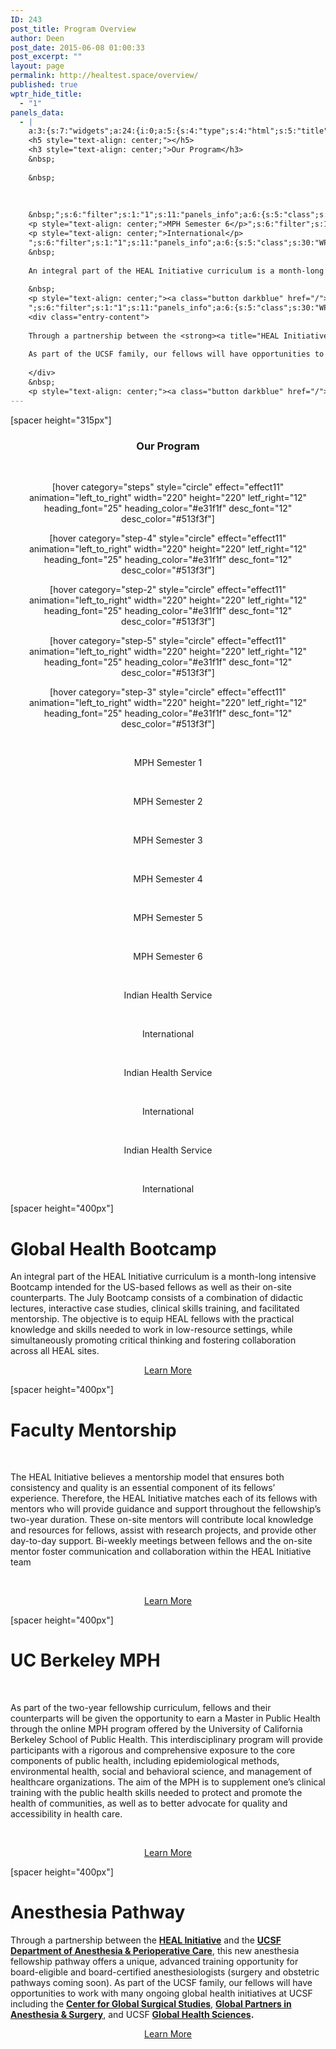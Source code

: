 ```yaml
---
ID: 243
post_title: Program Overview
author: Deen
post_date: 2015-06-08 01:00:33
post_excerpt: ""
layout: page
permalink: http://healtest.space/overview/
published: true
wptr_hide_title:
  - "1"
panels_data:
  - |
    a:3:{s:7:"widgets";a:24:{i:0;a:5:{s:4:"type";s:4:"html";s:5:"title";s:0:"";s:4:"text";s:135:"[spacer height="315px"]
    <h5 style="text-align: center;"></h5>
    <h3 style="text-align: center;">Our Program</h3>
    &nbsp;
    
    &nbsp;
    
    
    
    &nbsp;";s:6:"filter";s:1:"1";s:11:"panels_info";a:6:{s:5:"class";s:30:"WP_Widget_Black_Studio_TinyMCE";s:3:"raw";b:0;s:4:"grid";i:0;s:4:"cell";i:0;s:2:"id";i:0;s:5:"style";a:3:{s:10:"background";s:7:"#127e9b";s:27:"background_image_attachment";i:811;s:18:"background_display";s:5:"cover";}}}i:1;a:5:{s:4:"type";s:6:"visual";s:5:"title";s:0:"";s:4:"text";s:237:"<p style="text-align: center;">[hover category="steps" style="circle" effect="effect11" animation="left_to_right" width="220" height="220" letf_right="12" heading_font="25" heading_color="#e31f1f" desc_font="12" desc_color="#513f3f"]</p>";s:6:"filter";s:1:"1";s:11:"panels_info";a:6:{s:5:"class";s:30:"WP_Widget_Black_Studio_TinyMCE";s:3:"raw";b:0;s:4:"grid";i:0;s:4:"cell";i:2;s:2:"id";i:1;s:5:"style";a:1:{s:18:"background_display";s:4:"tile";}}}i:2;a:5:{s:4:"type";s:6:"visual";s:5:"title";s:0:"";s:4:"text";s:238:"<p style="text-align: center;">[hover category="step-4" style="circle" effect="effect11" animation="left_to_right" width="220" height="220" letf_right="12" heading_font="25" heading_color="#e31f1f" desc_font="12" desc_color="#513f3f"]</p>";s:6:"filter";s:1:"1";s:11:"panels_info";a:6:{s:5:"class";s:30:"WP_Widget_Black_Studio_TinyMCE";s:3:"raw";b:0;s:4:"grid";i:0;s:4:"cell";i:2;s:2:"id";i:2;s:5:"style";a:1:{s:18:"background_display";s:4:"tile";}}}i:3;a:5:{s:4:"type";s:6:"visual";s:5:"title";s:0:"";s:4:"text";s:238:"<p style="text-align: center;">[hover category="step-2" style="circle" effect="effect11" animation="left_to_right" width="220" height="220" letf_right="12" heading_font="25" heading_color="#e31f1f" desc_font="12" desc_color="#513f3f"]</p>";s:6:"filter";s:1:"1";s:11:"panels_info";a:6:{s:5:"class";s:30:"WP_Widget_Black_Studio_TinyMCE";s:3:"raw";b:0;s:4:"grid";i:0;s:4:"cell";i:3;s:2:"id";i:3;s:5:"style";a:1:{s:18:"background_display";s:4:"tile";}}}i:4;a:5:{s:4:"type";s:6:"visual";s:5:"title";s:0:"";s:4:"text";s:238:"<p style="text-align: center;">[hover category="step-5" style="circle" effect="effect11" animation="left_to_right" width="220" height="220" letf_right="12" heading_font="25" heading_color="#e31f1f" desc_font="12" desc_color="#513f3f"]</p>";s:6:"filter";s:1:"1";s:11:"panels_info";a:6:{s:5:"class";s:30:"WP_Widget_Black_Studio_TinyMCE";s:3:"raw";b:0;s:4:"grid";i:0;s:4:"cell";i:3;s:2:"id";i:4;s:5:"style";a:1:{s:18:"background_display";s:4:"tile";}}}i:5;a:5:{s:4:"type";s:6:"visual";s:5:"title";s:0:"";s:4:"text";s:238:"<p style="text-align: center;">[hover category="step-3" style="circle" effect="effect11" animation="left_to_right" width="220" height="220" letf_right="12" heading_font="25" heading_color="#e31f1f" desc_font="12" desc_color="#513f3f"]</p>";s:6:"filter";s:1:"1";s:11:"panels_info";a:6:{s:5:"class";s:30:"WP_Widget_Black_Studio_TinyMCE";s:3:"raw";b:0;s:4:"grid";i:0;s:4:"cell";i:4;s:2:"id";i:5;s:5:"style";a:1:{s:18:"background_display";s:4:"tile";}}}i:6;a:5:{s:4:"type";s:6:"visual";s:5:"title";s:0:"";s:4:"text";s:58:"<p> </p><p style="text-align: center;">MPH Semester 1</p>";s:6:"filter";s:1:"1";s:11:"panels_info";a:6:{s:5:"class";s:30:"WP_Widget_Black_Studio_TinyMCE";s:3:"raw";b:0;s:4:"grid";i:1;s:4:"cell";i:0;s:2:"id";i:6;s:5:"style";a:2:{s:10:"background";s:7:"#e0e0e0";s:18:"background_display";s:6:"center";}}}i:7;a:5:{s:4:"type";s:6:"visual";s:5:"title";s:0:"";s:4:"text";s:58:"<p> </p><p style="text-align: center;">MPH Semester 2</p>";s:6:"filter";s:1:"1";s:11:"panels_info";a:6:{s:5:"class";s:30:"WP_Widget_Black_Studio_TinyMCE";s:3:"raw";b:0;s:4:"grid";i:1;s:4:"cell";i:1;s:2:"id";i:7;s:5:"style";a:2:{s:10:"background";s:7:"#e0e0e0";s:18:"background_display";s:6:"center";}}}i:8;a:5:{s:4:"type";s:6:"visual";s:5:"title";s:0:"";s:4:"text";s:58:"<p> </p><p style="text-align: center;">MPH Semester 3</p>";s:6:"filter";s:1:"1";s:11:"panels_info";a:6:{s:5:"class";s:30:"WP_Widget_Black_Studio_TinyMCE";s:3:"raw";b:0;s:4:"grid";i:1;s:4:"cell";i:2;s:2:"id";i:8;s:5:"style";a:2:{s:10:"background";s:7:"#e0e0e0";s:18:"background_display";s:6:"center";}}}i:9;a:5:{s:4:"type";s:6:"visual";s:5:"title";s:0:"";s:4:"text";s:58:"<p> </p><p style="text-align: center;">MPH Semester 4</p>";s:6:"filter";s:1:"1";s:11:"panels_info";a:6:{s:5:"class";s:30:"WP_Widget_Black_Studio_TinyMCE";s:3:"raw";b:0;s:4:"grid";i:1;s:4:"cell";i:3;s:2:"id";i:9;s:5:"style";a:2:{s:10:"background";s:7:"#e0e0e0";s:18:"background_display";s:6:"center";}}}i:10;a:5:{s:4:"type";s:6:"visual";s:5:"title";s:0:"";s:4:"text";s:58:"<p> </p><p style="text-align: center;">MPH Semester 5</p>";s:6:"filter";s:1:"1";s:11:"panels_info";a:6:{s:5:"class";s:30:"WP_Widget_Black_Studio_TinyMCE";s:3:"raw";b:0;s:4:"grid";i:1;s:4:"cell";i:4;s:2:"id";i:10;s:5:"style";a:2:{s:10:"background";s:7:"#e0e0e0";s:18:"background_display";s:6:"center";}}}i:11;a:5:{s:4:"type";s:4:"html";s:5:"title";s:0:"";s:4:"text";s:56:"&nbsp;
    <p style="text-align: center;">MPH Semester 6</p>";s:6:"filter";s:1:"1";s:11:"panels_info";a:6:{s:5:"class";s:30:"WP_Widget_Black_Studio_TinyMCE";s:3:"raw";b:0;s:4:"grid";i:1;s:4:"cell";i:5;s:2:"id";i:11;s:5:"style";a:2:{s:10:"background";s:7:"#e0e0e0";s:18:"background_display";s:6:"center";}}}i:12;a:5:{s:4:"type";s:6:"visual";s:5:"title";s:0:"";s:4:"text";s:65:"<p> </p><p style="text-align: center;">Indian Health Service</p>";s:6:"filter";s:1:"1";s:11:"panels_info";a:6:{s:5:"class";s:30:"WP_Widget_Black_Studio_TinyMCE";s:3:"raw";b:0;s:4:"grid";i:2;s:4:"cell";i:0;s:2:"id";i:12;s:5:"style";a:2:{s:10:"background";s:7:"#ededed";s:18:"background_display";s:6:"center";}}}i:13;a:5:{s:4:"type";s:6:"visual";s:5:"title";s:0:"";s:4:"text";s:57:"<p> </p><p style="text-align: center;">International</p>";s:6:"filter";s:1:"1";s:11:"panels_info";a:6:{s:5:"class";s:30:"WP_Widget_Black_Studio_TinyMCE";s:3:"raw";b:0;s:4:"grid";i:2;s:4:"cell";i:1;s:2:"id";i:13;s:5:"style";a:2:{s:10:"background";s:7:"#ededed";s:18:"background_display";s:6:"center";}}}i:14;a:5:{s:4:"type";s:6:"visual";s:5:"title";s:0:"";s:4:"text";s:65:"<p> </p><p style="text-align: center;">Indian Health Service</p>";s:6:"filter";s:1:"1";s:11:"panels_info";a:6:{s:5:"class";s:30:"WP_Widget_Black_Studio_TinyMCE";s:3:"raw";b:0;s:4:"grid";i:2;s:4:"cell";i:2;s:2:"id";i:14;s:5:"style";a:2:{s:10:"background";s:7:"#ededed";s:18:"background_display";s:6:"center";}}}i:15;a:5:{s:4:"type";s:6:"visual";s:5:"title";s:0:"";s:4:"text";s:57:"<p> </p><p style="text-align: center;">International</p>";s:6:"filter";s:1:"1";s:11:"panels_info";a:6:{s:5:"class";s:30:"WP_Widget_Black_Studio_TinyMCE";s:3:"raw";b:0;s:4:"grid";i:2;s:4:"cell";i:3;s:2:"id";i:15;s:5:"style";a:2:{s:10:"background";s:7:"#ededed";s:18:"background_display";s:6:"center";}}}i:16;a:5:{s:4:"type";s:6:"visual";s:5:"title";s:0:"";s:4:"text";s:65:"<p> </p><p style="text-align: center;">Indian Health Service</p>";s:6:"filter";s:1:"1";s:11:"panels_info";a:6:{s:5:"class";s:30:"WP_Widget_Black_Studio_TinyMCE";s:3:"raw";b:0;s:4:"grid";i:2;s:4:"cell";i:4;s:2:"id";i:16;s:5:"style";a:2:{s:10:"background";s:7:"#ededed";s:18:"background_display";s:6:"center";}}}i:17;a:5:{s:4:"type";s:4:"html";s:5:"title";s:0:"";s:4:"text";s:56:"&nbsp;
    <p style="text-align: center;">International</p>
    ";s:6:"filter";s:1:"1";s:11:"panels_info";a:6:{s:5:"class";s:30:"WP_Widget_Black_Studio_TinyMCE";s:3:"raw";b:0;s:4:"grid";i:2;s:4:"cell";i:5;s:2:"id";i:17;s:5:"style";a:2:{s:10:"background";s:7:"#ededed";s:18:"background_display";s:6:"center";}}}i:18;a:5:{s:4:"type";s:6:"visual";s:5:"title";s:0:"";s:4:"text";s:30:"<p>[spacer height="400px"]</p>";s:6:"filter";s:1:"1";s:11:"panels_info";a:6:{s:5:"class";s:30:"WP_Widget_Black_Studio_TinyMCE";s:3:"raw";b:0;s:4:"grid";i:3;s:4:"cell";i:0;s:2:"id";i:18;s:5:"style";a:2:{s:27:"background_image_attachment";i:868;s:18:"background_display";s:5:"cover";}}}i:19;a:5:{s:4:"type";s:4:"html";s:5:"title";s:0:"";s:4:"text";s:676:"<h1 class="headline">Global Health Bootcamp</h1>
    &nbsp;
    
    An integral part of the HEAL Initiative curriculum is a month-long intensive Bootcamp intended for the US-based fellows as well as their on-site counterparts. The July Bootcamp consists of a combination of didactic lectures, interactive case studies, clinical skills training, and facilitated mentorship. The objective is to equip HEAL fellows with the practical knowledge and skills needed to work in low-resource settings, while simultaneously promoting critical thinking and fostering collaboration across all HEAL sites.
    
    &nbsp;
    <p style="text-align: center;"><a class="button darkblue" href="/">Learn More</a></p>
    ";s:6:"filter";s:1:"1";s:11:"panels_info";a:6:{s:5:"class";s:30:"WP_Widget_Black_Studio_TinyMCE";s:3:"raw";b:0;s:4:"grid";i:3;s:4:"cell";i:1;s:2:"id";i:19;s:5:"style";a:3:{s:7:"padding";s:4:"10px";s:10:"background";s:7:"#ededed";s:18:"background_display";s:5:"cover";}}}i:20;a:5:{s:4:"type";s:6:"visual";s:5:"title";s:0:"";s:4:"text";s:30:"<p>[spacer height="400px"]</p>";s:6:"filter";s:1:"1";s:11:"panels_info";a:6:{s:5:"class";s:30:"WP_Widget_Black_Studio_TinyMCE";s:3:"raw";b:0;s:4:"grid";i:4;s:4:"cell";i:0;s:2:"id";i:20;s:5:"style";a:2:{s:27:"background_image_attachment";i:880;s:18:"background_display";s:5:"cover";}}}i:21;a:5:{s:4:"type";s:6:"visual";s:5:"title";s:0:"";s:4:"text";s:737:"<h1 class="headline">Faculty Mentorship</h1><p> </p><p>The HEAL Initiative believes a mentorship model that ensures both consistency and quality is an essential component of its fellows’ experience. Therefore, the HEAL Initiative matches each of its fellows with mentors who will provide guidance and support throughout the fellowship’s two-year duration. These on-site mentors will contribute local knowledge and resources for fellows, assist with research projects, and provide other day-to-day support. Bi-weekly meetings between fellows and the on-site mentor foster communication and collaboration within the HEAL Initiative team</p><p> </p><p style="text-align: center;"><a class="button darkblue" href="/">Learn More</a></p>";s:6:"filter";s:1:"1";s:11:"panels_info";a:6:{s:5:"class";s:30:"WP_Widget_Black_Studio_TinyMCE";s:3:"raw";b:0;s:4:"grid";i:4;s:4:"cell";i:1;s:2:"id";i:21;s:5:"style";a:3:{s:7:"padding";s:4:"10px";s:10:"background";s:7:"#ffffff";s:18:"background_display";s:5:"cover";}}}i:22;a:5:{s:4:"type";s:6:"visual";s:5:"title";s:0:"";s:4:"text";s:30:"<p>[spacer height="400px"]</p>";s:6:"filter";s:1:"1";s:11:"panels_info";a:6:{s:5:"class";s:30:"WP_Widget_Black_Studio_TinyMCE";s:3:"raw";b:0;s:4:"grid";i:5;s:4:"cell";i:0;s:2:"id";i:22;s:5:"style";a:2:{s:27:"background_image_attachment";i:888;s:18:"background_display";s:5:"cover";}}}i:23;a:5:{s:4:"type";s:4:"html";s:5:"title";s:0:"";s:4:"text";s:1129:"<h1 class="headline">Anesthesia Pathway</h1>
    <div class="entry-content">
    
    Through a partnership between the <strong><a title="HEAL Initiative" href="http://healinitiative.org/">HEAL Initiative</a></strong> and the <strong><a href="http://anesthesia.ucsf.edu/" target="_blank">UCSF Department of Anesthesia &amp; Perioperative Care</a></strong>, this new anesthesia fellowship pathway offers a unique, advanced training opportunity for board-eligible and board-certified anesthesiologists (surgery and obstetric pathways coming soon).
    
    As part of the UCSF family, our fellows will have opportunities to work with many ongoing global health initiatives at UCSF including the <a href="http://global.surgery.ucsf.edu/" target="_blank"><strong>Center for Global Surgical Studies</strong>,</a> <strong><a href="http://www.globalsurgery.org/" target="_blank">Global Partners in Anesthesia &amp; Surgery</a></strong>, and UCSF <strong><a href="http://globalhealthsciences.ucsf.edu/" target="_blank">Global Health Sciences</a>.</strong>
    
    </div>
    &nbsp;
    <p style="text-align: center;"><a class="button darkblue" href="/">Learn More</a></p>";s:6:"filter";s:1:"1";s:11:"panels_info";a:6:{s:5:"class";s:30:"WP_Widget_Black_Studio_TinyMCE";s:3:"raw";b:0;s:4:"grid";i:5;s:4:"cell";i:1;s:2:"id";i:23;s:5:"style";a:3:{s:7:"padding";s:4:"10px";s:10:"background";s:7:"#ffffff";s:18:"background_display";s:5:"cover";}}}}s:5:"grids";a:6:{i:0;a:2:{s:5:"cells";i:5;s:5:"style";a:3:{s:11:"row_stretch";s:14:"full-stretched";s:10:"background";s:7:"#ededed";s:18:"background_display";s:4:"tile";}}i:1;a:2:{s:5:"cells";i:6;s:5:"style";a:2:{s:11:"row_stretch";s:14:"full-stretched";s:18:"background_display";s:4:"tile";}}i:2;a:2:{s:5:"cells";i:6;s:5:"style";a:2:{s:11:"row_stretch";s:14:"full-stretched";s:18:"background_display";s:4:"tile";}}i:3;a:2:{s:5:"cells";i:2;s:5:"style";a:3:{s:11:"row_stretch";s:14:"full-stretched";s:10:"background";s:7:"#ededed";s:18:"background_display";s:4:"tile";}}i:4;a:2:{s:5:"cells";i:2;s:5:"style";a:3:{s:11:"row_stretch";s:14:"full-stretched";s:10:"background";s:7:"#ffffff";s:18:"background_display";s:4:"tile";}}i:5;a:2:{s:5:"cells";i:2;s:5:"style";a:3:{s:11:"row_stretch";s:14:"full-stretched";s:10:"background";s:7:"#ffffff";s:18:"background_display";s:4:"tile";}}}s:10:"grid_cells";a:23:{i:0;a:2:{s:4:"grid";i:0;s:6:"weight";d:0.346820809248965356008653770913952030241489410400390625;}i:1;a:2:{s:4:"grid";i:0;s:6:"weight";d:0.050867052023094917745371645878549315966665744781494140625;}i:2;a:2:{s:4:"grid";i:0;s:6:"weight";d:0.2023121387279797900315969627627055160701274871826171875;}i:3;a:2:{s:4:"grid";i:0;s:6:"weight";d:0.199999999999980027087786993433837778866291046142578125;}i:4;a:2:{s:4:"grid";i:0;s:6:"weight";d:0.199999999999980027087786993433837778866291046142578125;}i:5;a:2:{s:4:"grid";i:1;s:6:"weight";d:0.166666666666666685170383743752609007060527801513671875;}i:6;a:2:{s:4:"grid";i:1;s:6:"weight";d:0.166666666666666685170383743752609007060527801513671875;}i:7;a:2:{s:4:"grid";i:1;s:6:"weight";d:0.166666666666666685170383743752609007060527801513671875;}i:8;a:2:{s:4:"grid";i:1;s:6:"weight";d:0.166666666666666685170383743752609007060527801513671875;}i:9;a:2:{s:4:"grid";i:1;s:6:"weight";d:0.166666666666666685170383743752609007060527801513671875;}i:10;a:2:{s:4:"grid";i:1;s:6:"weight";d:0.166666666666666685170383743752609007060527801513671875;}i:11;a:2:{s:4:"grid";i:2;s:6:"weight";d:0.166666666666666685170383743752609007060527801513671875;}i:12;a:2:{s:4:"grid";i:2;s:6:"weight";d:0.166666666666666685170383743752609007060527801513671875;}i:13;a:2:{s:4:"grid";i:2;s:6:"weight";d:0.166666666666666685170383743752609007060527801513671875;}i:14;a:2:{s:4:"grid";i:2;s:6:"weight";d:0.166666666666666685170383743752609007060527801513671875;}i:15;a:2:{s:4:"grid";i:2;s:6:"weight";d:0.166666666666666685170383743752609007060527801513671875;}i:16;a:2:{s:4:"grid";i:2;s:6:"weight";d:0.166666666666666685170383743752609007060527801513671875;}i:17;a:2:{s:4:"grid";i:3;s:6:"weight";d:0.348554913294000012768947271979413926601409912109375;}i:18;a:2:{s:4:"grid";i:3;s:6:"weight";d:0.651445086705999987231052728020586073398590087890625;}i:19;a:2:{s:4:"grid";i:4;s:6:"weight";d:0.349710982660000002653077899594791233539581298828125;}i:20;a:2:{s:4:"grid";i:4;s:6:"weight";d:0.650289017339999997346922100405208766460418701171875;}i:21;a:2:{s:4:"grid";i:5;s:6:"weight";d:0.349710982660000002653077899594791233539581298828125;}i:22;a:2:{s:4:"grid";i:5;s:6:"weight";d:0.650289017339999997346922100405208766460418701171875;}}}
---
```

[spacer height="315px"]
<h5 style="text-align: center;"></h5>
<h3 style="text-align: center;">Our Program</h3>
&nbsp;
<p style="text-align: center;">[hover category="steps" style="circle" effect="effect11" animation="left_to_right" width="220" height="220" letf_right="12" heading_font="25" heading_color="#e31f1f" desc_font="12" desc_color="#513f3f"]</p>
<p style="text-align: center;">[hover category="step-4" style="circle" effect="effect11" animation="left_to_right" width="220" height="220" letf_right="12" heading_font="25" heading_color="#e31f1f" desc_font="12" desc_color="#513f3f"]</p>
<p style="text-align: center;">[hover category="step-2" style="circle" effect="effect11" animation="left_to_right" width="220" height="220" letf_right="12" heading_font="25" heading_color="#e31f1f" desc_font="12" desc_color="#513f3f"]</p>
<p style="text-align: center;">[hover category="step-5" style="circle" effect="effect11" animation="left_to_right" width="220" height="220" letf_right="12" heading_font="25" heading_color="#e31f1f" desc_font="12" desc_color="#513f3f"]</p>
<p style="text-align: center;">[hover category="step-3" style="circle" effect="effect11" animation="left_to_right" width="220" height="220" letf_right="12" heading_font="25" heading_color="#e31f1f" desc_font="12" desc_color="#513f3f"]</p>
&nbsp;
<p style="text-align: center;">MPH Semester 1</p>
&nbsp;
<p style="text-align: center;">MPH Semester 2</p>
&nbsp;
<p style="text-align: center;">MPH Semester 3</p>
&nbsp;
<p style="text-align: center;">MPH Semester 4</p>
&nbsp;
<p style="text-align: center;">MPH Semester 5</p>
&nbsp;
<p style="text-align: center;">MPH Semester 6</p>
&nbsp;
<p style="text-align: center;">Indian Health Service</p>
&nbsp;
<p style="text-align: center;">International</p>
&nbsp;
<p style="text-align: center;">Indian Health Service</p>
&nbsp;
<p style="text-align: center;">International</p>
&nbsp;
<p style="text-align: center;">Indian Health Service</p>
&nbsp;
<p style="text-align: center;">International</p>
[spacer height="400px"]
<h1 class="headline">Global Health Bootcamp</h1>
An integral part of the HEAL Initiative curriculum is a month-long intensive Bootcamp intended for the US-based fellows as well as their on-site counterparts. The July Bootcamp consists of a combination of didactic lectures, interactive case studies, clinical skills training, and facilitated mentorship. The objective is to equip HEAL fellows with the practical knowledge and skills needed to work in low-resource settings, while simultaneously promoting critical thinking and fostering collaboration across all HEAL sites.
<p style="text-align: center;"><a class="button darkblue" href="/">Learn More</a></p>
[spacer height="400px"]
<h1 class="headline">Faculty Mentorship</h1>
&nbsp;

The HEAL Initiative believes a mentorship model that ensures both consistency and quality is an essential component of its fellows’ experience. Therefore, the HEAL Initiative matches each of its fellows with mentors who will provide guidance and support throughout the fellowship’s two-year duration. These on-site mentors will contribute local knowledge and resources for fellows, assist with research projects, and provide other day-to-day support. Bi-weekly meetings between fellows and the on-site mentor foster communication and collaboration within the HEAL Initiative team

&nbsp;
<p style="text-align: center;"><a class="button darkblue" href="/">Learn More</a></p>
[spacer height="400px"]
<h1 class="headline">UC Berkeley MPH</h1>
&nbsp;

As part of the two-year fellowship curriculum, fellows and their counterparts will be given the opportunity to earn a Master in Public Health through the online MPH program offered by the University of California Berkeley School of Public Health. This interdisciplinary program will provide participants with a rigorous and comprehensive exposure to the core components of public health, including epidemiological methods, environmental health, social and behavioral science, and management of healthcare organizations. The aim of the MPH is to supplement one’s clinical training with the public health skills needed to protect and promote the health of communities, as well as to better advocate for quality and accessibility in health care.

&nbsp;
<p style="text-align: center;"><a class="button darkblue" href="/">Learn More</a></p>
[spacer height="400px"]
<h1 class="headline">Anesthesia Pathway</h1>
Through a partnership between the <strong><a title="HEAL Initiative" href="http://healinitiative.org/">HEAL Initiative</a></strong> and the <strong><a href="http://anesthesia.ucsf.edu/" target="_blank">UCSF Department of Anesthesia &amp; Perioperative Care</a></strong>, this new anesthesia fellowship pathway offers a unique, advanced training opportunity for board-eligible and board-certified anesthesiologists (surgery and obstetric pathways coming soon). As part of the UCSF family, our fellows will have opportunities to work with many ongoing global health initiatives at UCSF including the <a href="http://global.surgery.ucsf.edu/" target="_blank"><strong>Center for Global Surgical Studies</strong>,</a> <strong><a href="http://www.globalsurgery.org/" target="_blank">Global Partners in Anesthesia &amp; Surgery</a></strong>, and UCSF <strong><a href="http://globalhealthsciences.ucsf.edu/" target="_blank">Global Health Sciences</a>.</strong>
<p style="text-align: center;"><a class="button darkblue" href="/">Learn More</a></p>